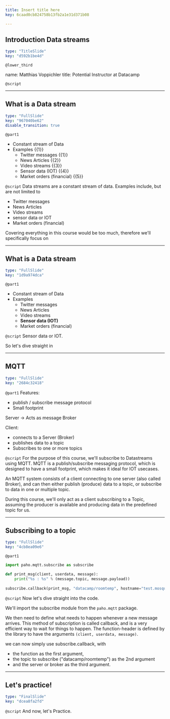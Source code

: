 ```yaml
---
title: Insert title here
key: 6caad0cb824758b13fb2a1e31d371b08

---
```

## Introduction Data streams

```yaml
type: "TitleSlide"
key: "d592b1be4d"
```

`@lower_third`

name: Matthias Voppichler
title: Potential Instructor at Datacamp


`@script`



---
## What is a Data stream

```yaml
type: "FullSlide"
key: "967040be62"
disable_transition: true
```

`@part1`
* Constant stream of Data
* Examples {{1}}
  * Twitter messages {{1}}
  * News Articles {{2}}
  * Video streams {{3}}
  * Sensor data (IOT) {{4}}
  * Market orders (financial) {{5}}


`@script`
Data streams are a constant stream of data.
Examples include, but are not limited to
  * Twitter messages
  * News Articles
  * Video streams
  * sensor data or IOT
  * Market orders (financial)

Covering everything in this course would be too much, therefore we'll specifically focus on


---
## What is a Data stream

```yaml
type: "FullSlide"
key: "1d9a974dca"
```

`@part1`
* Constant stream of Data
* Examples
  * Twitter messages
  * News Articles
  * Video streams
  * **Sensor data (IOT)**
  * Market orders (financial)


`@script`
Sensor data or IOT. 

So let's dive straight in


---
## MQTT

```yaml
type: "FullSlide"
key: "2684c32418"
```

`@part1`
Features: 
* publish / subscribe message protocol
* Small footprint

Server -> Acts as message Broker

Client: 
* connects to a Server (Broker)
* publishes data to a topic
* Subscribes to one or more topics


`@script`
For the purpose of this course, we'll subscribe to Datastreams using MQTT.
MQTT is a publish/subscribe messaging protocol, which is designed to have a small footprint, which makes it ideal for IOT usecases.

An MQTT system consists of a client connecting to one server (also called Broker), and can then either publish (produce) data to a topic, or subscribe to data in one or multiple topic.

During this course, we'll only act as a client subscribing to a Topic, assuming the producer is available and producing data in the predefined topic for us.


---
## Subscribing to a topic

```yaml
type: "FullSlide"
key: "4cb8ea09e6"
```

`@part1`
``` python
import paho.mqtt.subscribe as subscribe

def print_msg(client, userdata, message):
    print("%s : %s" % (message.topic, message.payload))
        
subscribe.callback(print_msg, "datacamp/roomtemp", hostname="test.mosquitto.org")
```


`@script`
Now let's dive straight into the code.

We'll import the subscribe module from the `paho.mqtt` package.

We then need to define what needs to happen whenever a new message arrives. This method of subscription is called callback, and is a very efficient way to wait for things to happen.
The function-header is defined by the library to have the arguments `(client, userdata, message)`.

we can now simply use subscribe.callback, with 
* the function as the first argument, 
* the topic to subscribe ("datacamp/roomtemp") as the 2nd argument
* and the server or broker as the third argument.


---
## Let's practice!

```yaml
type: "FinalSlide"
key: "dcea8fa2fd"
```

`@script`
And now, let's Practice.

